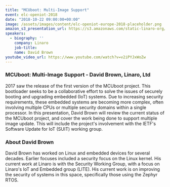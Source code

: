 ```yaml
---
title: "MCUboot: Multi-Image Support"
event: elc-openiot-2018
date: "2018-10-22 09:00:00+00:00"
image: /assets/images/content/elc-openiot-europe-2018-placeholder.png
amazon_s3_presentation_url: https://s3.amazonaws.com/static-linaro-org/event-resources/elc-openiot-2018/elc-openiot-2018-mcuboot-multi-image-support.pdf
speakers:
  - biography: ''
    company: Linaro
    job-title:
    name: David Brown
youtube_video_url: https://www.youtube.com/watch?v=v2iPYJxWoZw
---
```


### MCUboot: Multi-Image Support - David Brown, Linaro, Ltd

2017 saw the release of the first version of the MCUboot project. This bootloader seeks to be a collaborative effort to solve the issues of securely booting and upgrading embedded (IoT) systems. Due to increasing security requirements, these embedded systems are becoming more complex, often involving multiple CPUs or multiple security domains within a single processor. In this presentation, David Brown will review the current status of the MCUboot project, and cover the work being done to support multiple image update. This will include the project's involvement with the IETF's Software Update for IoT (SUIT) working group.

### About David Brown

David Brown has worked on Linux and embedded devices for several decades. Earlier focuses included a security focus on the Linux kernel. His current work at Linaro is with the Security Working Group, with a focus on Linaro's IoT and Embedded group (LITE). His current work is on improving the security of systems in this space, specifically those using the Zephyr RTOS.
